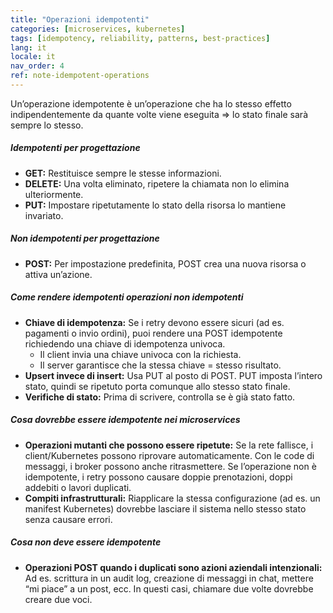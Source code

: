 ```yaml
---
title: "Operazioni idempotenti"
categories: [microservices, kubernetes]
tags: [idempotency, reliability, patterns, best-practices]
lang: it
locale: it
nav_order: 4
ref: note-idempotent-operations
---
```

Un’operazione idempotente è un’operazione che ha lo stesso effetto indipendentemente da quante volte viene eseguita ⇒ lo stato finale sarà sempre lo stesso.  

##### Idempotenti per progettazione
- **GET:** Restituisce sempre le stesse informazioni.  
- **DELETE:** Una volta eliminato, ripetere la chiamata non lo elimina ulteriormente.  
- **PUT:** Impostare ripetutamente lo stato della risorsa lo mantiene invariato.  

##### Non idempotenti per progettazione
- **POST:** Per impostazione predefinita, POST crea una nuova risorsa o attiva un’azione.  

##### Come rendere idempotenti operazioni non idempotenti
- **Chiave di idempotenza:** Se i retry devono essere sicuri (ad es. pagamenti o invio ordini), puoi rendere una POST idempotente richiedendo una chiave di idempotenza univoca.  
    - Il client invia una chiave univoca con la richiesta.  
    - Il server garantisce che la stessa chiave = stesso risultato.  
- **Upsert invece di insert:** Usa PUT al posto di POST. PUT imposta l’intero stato, quindi se ripetuto porta comunque allo stesso stato finale.  
- **Verifiche di stato:** Prima di scrivere, controlla se è già stato fatto.  

##### Cosa dovrebbe essere idempotente nei microservices
- **Operazioni mutanti che possono essere ripetute:** Se la rete fallisce, i client/Kubernetes possono riprovare automaticamente. Con le code di messaggi, i broker possono anche ritrasmettere. Se l’operazione non è idempotente, i retry possono causare doppie prenotazioni, doppi addebiti o lavori duplicati.  
- **Compiti infrastrutturali:** Riapplicare la stessa configurazione (ad es. un manifest Kubernetes) dovrebbe lasciare il sistema nello stesso stato senza causare errori.  

##### Cosa non deve essere idempotente
- **Operazioni POST quando i duplicati sono azioni aziendali intenzionali:** Ad es. scrittura in un audit log, creazione di messaggi in chat, mettere “mi piace” a un post, ecc. In questi casi, chiamare due volte dovrebbe creare due voci.  